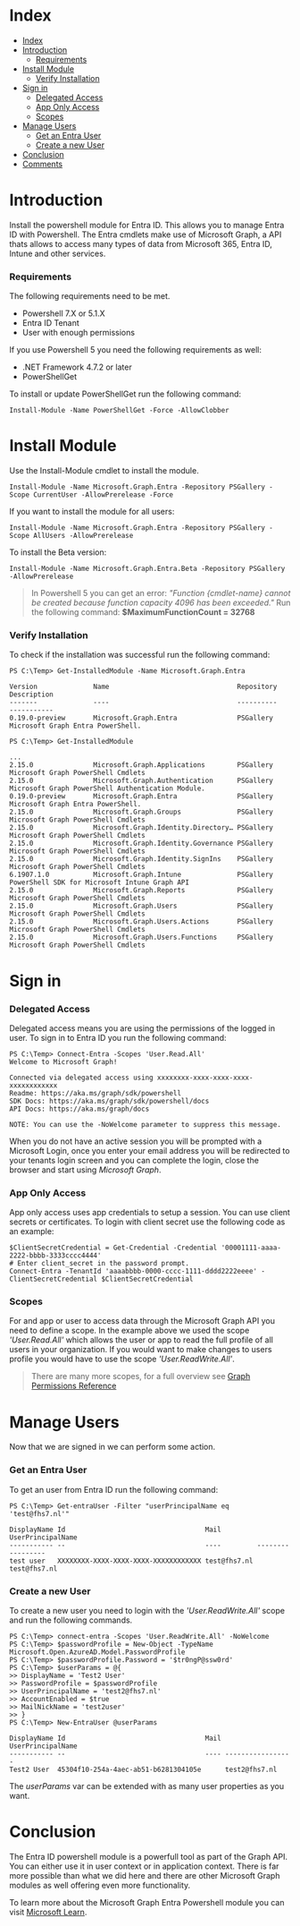 # Index

- [Index](#index)
- [Introduction](#introduction)
    - [Requirements](#requirements)
- [Install Module](#install-module)
    - [Verify Installation](#verify-installation)
- [Sign in](#sign-in)
    - [Delegated Access](#delegated-access)
    - [App Only Access](#app-only-access)
    - [Scopes](#scopes)
- [Manage Users](#manage-users)
    - [Get an Entra User](#get-an-entra-user)
    - [Create a new User](#create-a-new-user)
- [Conclusion](#conclusion)
- [Comments](#comments)

# Introduction

Install the powershell module for Entra ID. This allows you to manage Entra ID with Powershell. The Entra cmdlets make use of Microsoft Graph, a API thats allows to access many types of data from Microsoft 365, Entra ID, Intune and other services. 

### Requirements

The following requirements need to be met.
- Powershell 7.X or 5.1.X
- Entra ID Tenant
- User with enough permissions

If you use Powershell 5 you need the following requirements as well:
- .NET Framework 4.7.2 or later
- PowerShellGet

To install or update PowerShellGet run the following command:
```
Install-Module -Name PowerShellGet -Force -AllowClobber
```

# Install Module

Use the Install-Module cmdlet to install the module.

```
Install-Module -Name Microsoft.Graph.Entra -Repository PSGallery -Scope CurrentUser -AllowPrerelease -Force
```

If you want to install the module for all users:
```
Install-Module -Name Microsoft.Graph.Entra -Repository PSGallery -Scope AllUsers -AllowPrerelease
```

To install the Beta version:
```
Install-Module -Name Microsoft.Graph.Entra.Beta -Repository PSGallery -AllowPrerelease
```

> In Powershell 5 you can get an error: *"Function {cmdlet-name} cannot be created because function capacity 4096 has been exceeded."* Run the following command: **$MaximumFunctionCount = 32768**  

### Verify Installation

To check if the installation was successful run the following command:
```
PS C:\Temp> Get-InstalledModule -Name Microsoft.Graph.Entra

Version              Name                                Repository           Description
-------              ----                                ----------           -----------
0.19.0-preview       Microsoft.Graph.Entra               PSGallery            Microsoft Graph Entra PowerShell.
```

```
PS C:\Temp> Get-InstalledModule

...
2.15.0               Microsoft.Graph.Applications        PSGallery            Microsoft Graph PowerShell Cmdlets
2.15.0               Microsoft.Graph.Authentication      PSGallery            Microsoft Graph PowerShell Authentication Module.
0.19.0-preview       Microsoft.Graph.Entra               PSGallery            Microsoft Graph Entra PowerShell.
2.15.0               Microsoft.Graph.Groups              PSGallery            Microsoft Graph PowerShell Cmdlets
2.15.0               Microsoft.Graph.Identity.Directory… PSGallery            Microsoft Graph PowerShell Cmdlets
2.15.0               Microsoft.Graph.Identity.Governance PSGallery            Microsoft Graph PowerShell Cmdlets
2.15.0               Microsoft.Graph.Identity.SignIns    PSGallery            Microsoft Graph PowerShell Cmdlets
6.1907.1.0           Microsoft.Graph.Intune              PSGallery            PowerShell SDK for Microsoft Intune Graph API
2.15.0               Microsoft.Graph.Reports             PSGallery            Microsoft Graph PowerShell Cmdlets
2.15.0               Microsoft.Graph.Users               PSGallery            Microsoft Graph PowerShell Cmdlets
2.15.0               Microsoft.Graph.Users.Actions       PSGallery            Microsoft Graph PowerShell Cmdlets
2.15.0               Microsoft.Graph.Users.Functions     PSGallery            Microsoft Graph PowerShell Cmdlets
```

# Sign in

### Delegated Access

Delegated access means you are using the permissions of the logged in user. To sign in to Entra ID you run the following command:

```
PS C:\Temp> Connect-Entra -Scopes 'User.Read.All'
Welcome to Microsoft Graph!

Connected via delegated access using xxxxxxxx-xxxx-xxxx-xxxx-xxxxxxxxxxxx
Readme: https://aka.ms/graph/sdk/powershell
SDK Docs: https://aka.ms/graph/sdk/powershell/docs
API Docs: https://aka.ms/graph/docs

NOTE: You can use the -NoWelcome parameter to suppress this message.
```

When you do not have an active session you will be prompted with a Microsoft Login, once you enter your email address you will be redirected to your tenants login screen and you can complete the login, close the browser and start using *Microsoft Graph*.  

### App Only Access

App only access uses app credentials to setup a session. You can use client secrets or certificates. To login with client secret use the following code as an example:

```
$ClientSecretCredential = Get-Credential -Credential '00001111-aaaa-2222-bbbb-3333cccc4444'
# Enter client_secret in the password prompt.
Connect-Entra -TenantId 'aaaabbbb-0000-cccc-1111-dddd2222eeee' -ClientSecretCredential $ClientSecretCredential
```

### Scopes

For and app or user to access data through the Microsoft Graph API you need to define a scope. In the example above we used the scope *'User.Read.All'* which allows the user or app to read the full profile of all users in your organization. If you would want to make changes to users profile you would have to use the scope *'User.ReadWrite.All'*.  

> There are many more scopes, for a full overview see [Graph Permissions Reference](https://learn.microsoft.com/en-us/graph/permissions-reference)  

# Manage Users

Now that we are signed in we can perform some action.

### Get an Entra User

To get an user from Entra ID run the following command:
```
PS C:\Temp> Get-entraUser -Filter "userPrincipalName eq 'test@fhs7.nl'"

DisplayName Id                                   Mail         UserPrincipalName
----------- --                                   ----         -----------------
test user   XXXXXXXX-XXXX-XXXX-XXXX-XXXXXXXXXXXX test@fhs7.nl test@fhs7.nl
```

### Create a new User

To create a new user you need to login with the *'User.ReadWrite.All'* scope and run the following commands.

```
PS C:\Temp> connect-entra -Scopes 'User.ReadWrite.All' -NoWelcome
PS C:\Temp> $passwordProfile = New-Object -TypeName Microsoft.Open.AzureAD.Model.PasswordProfile
PS C:\Temp> $passwordProfile.Password = '$tr0ngP@ssw0rd'
PS C:\Temp> $userParams = @{
>> DisplayName = 'Test2 User'
>> PasswordProfile = $passwordProfile
>> UserPrincipalName = 'test2@fhs7.nl'
>> AccountEnabled = $true
>> MailNickName = 'test2user'
>> }
PS C:\Temp> New-EntraUser @userParams

DisplayName Id                                   Mail UserPrincipalName
----------- --                                   ---- -----------------
Test2 User  45304f10-254a-4aec-ab51-b6281304105e      test2@fhs7.nl
```

The *userParams* var can be extended with as many user properties as you want. 

# Conclusion

The Entra ID powershell module is a powerfull tool as part of the Graph API. You can either use it in user context or in application context. There is far more possible than what we did here and there are other Microsoft Graph modules as well offering even more functionality. 

To learn more about the Microsoft Graph Entra Powershell module you can visit [Microsoft Learn](https://learn.microsoft.com/en-us/powershell/module/microsoft.graph.entra/?view=entra-powershell).
